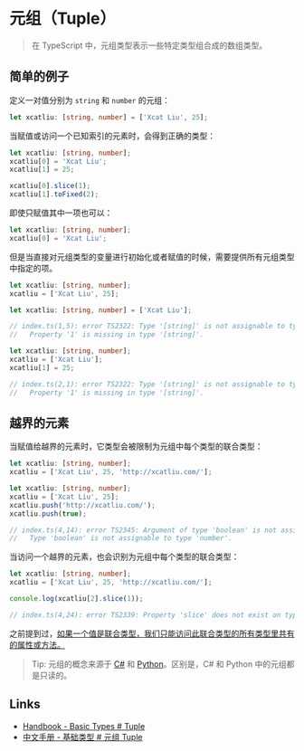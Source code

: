 # 元组（Tuple）

> 在 TypeScript 中，元组类型表示一些特定类型组合成的数组类型。

## 简单的例子

定义一对值分别为 `string` 和 `number` 的元组：

```ts
let xcatliu: [string, number] = ['Xcat Liu', 25];
```

当赋值或访问一个已知索引的元素时，会得到正确的类型：

```ts
let xcatliu: [string, number];
xcatliu[0] = 'Xcat Liu';
xcatliu[1] = 25;

xcatliu[0].slice(1);
xcatliu[1].toFixed(2);
```

即使只赋值其中一项也可以：

```ts
let xcatliu: [string, number];
xcatliu[0] = 'Xcat Liu';
```

但是当直接对元组类型的变量进行初始化或者赋值的时候，需要提供所有元组类型中指定的项。

```ts
let xcatliu: [string, number];
xcatliu = ['Xcat Liu', 25];
```

```ts
let xcatliu: [string, number] = ['Xcat Liu'];

// index.ts(1,5): error TS2322: Type '[string]' is not assignable to type '[string, number]'.
//   Property '1' is missing in type '[string]'.
```

```ts
let xcatliu: [string, number];
xcatliu = ['Xcat Liu'];
xcatliu[1] = 25;

// index.ts(2,1): error TS2322: Type '[string]' is not assignable to type '[string, number]'.
//   Property '1' is missing in type '[string]'.
```

## 越界的元素

当赋值给越界的元素时，它类型会被限制为元组中每个类型的联合类型：

```ts
let xcatliu: [string, number];
xcatliu = ['Xcat Liu', 25, 'http://xcatliu.com/'];
```

```ts
let xcatliu: [string, number];
xcatliu = ['Xcat Liu', 25];
xcatliu.push('http://xcatliu.com/');
xcatliu.push(true);

// index.ts(4,14): error TS2345: Argument of type 'boolean' is not assignable to parameter of type 'string | number'.
//   Type 'boolean' is not assignable to type 'number'.
```

当访问一个越界的元素，也会识别为元组中每个类型的联合类型：

```ts
let xcatliu: [string, number];
xcatliu = ['Xcat Liu', 25, 'http://xcatliu.com/'];

console.log(xcatliu[2].slice(1));

// index.ts(4,24): error TS2339: Property 'slice' does not exist on type 'string | number'.
```

之前提到过，[如果一个值是联合类型，我们只能访问此联合类型的所有类型里共有的属性或方法。](https://xcatliu.gitbooks.io/from-javascript-to-typescript/content/basics/union-types.html#访问联合类型的属性或方法)

> Tip: 元组的概念来源于 [C#] 和 [Python](http://www.tutorialspoint.com/python/python_tuples.htm)。区别是，C# 和 Python 中的元组都是只读的。

## Links

- [Handbook - Basic Types # Tuple](http://www.typescriptlang.org/docs/handbook/basic-types.html#tuple)
- [中文手册 - 基础类型 # 元组 Tuple](https://zhongsp.gitbooks.io/typescript-handbook/content/doc/handbook/Basic%20Types.html#元组-tuple)

[C#]: https://msdn.microsoft.com/en-us/library/system.tuple(v=vs.110).aspx
